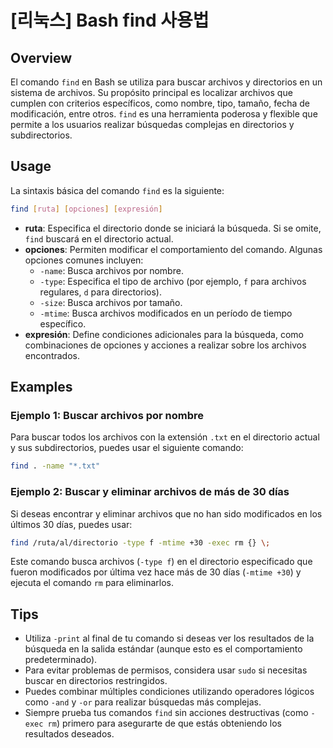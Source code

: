 # [리눅스] Bash find 사용법

## Overview
El comando `find` en Bash se utiliza para buscar archivos y directorios en un sistema de archivos. Su propósito principal es localizar archivos que cumplen con criterios específicos, como nombre, tipo, tamaño, fecha de modificación, entre otros. `find` es una herramienta poderosa y flexible que permite a los usuarios realizar búsquedas complejas en directorios y subdirectorios.

## Usage
La sintaxis básica del comando `find` es la siguiente:

```bash
find [ruta] [opciones] [expresión]
```

- **ruta**: Especifica el directorio donde se iniciará la búsqueda. Si se omite, `find` buscará en el directorio actual.
- **opciones**: Permiten modificar el comportamiento del comando. Algunas opciones comunes incluyen:
  - `-name`: Busca archivos por nombre.
  - `-type`: Especifica el tipo de archivo (por ejemplo, `f` para archivos regulares, `d` para directorios).
  - `-size`: Busca archivos por tamaño.
  - `-mtime`: Busca archivos modificados en un período de tiempo específico.
- **expresión**: Define condiciones adicionales para la búsqueda, como combinaciones de opciones y acciones a realizar sobre los archivos encontrados.

## Examples
### Ejemplo 1: Buscar archivos por nombre
Para buscar todos los archivos con la extensión `.txt` en el directorio actual y sus subdirectorios, puedes usar el siguiente comando:

```bash
find . -name "*.txt"
```

### Ejemplo 2: Buscar y eliminar archivos de más de 30 días
Si deseas encontrar y eliminar archivos que no han sido modificados en los últimos 30 días, puedes usar:

```bash
find /ruta/al/directorio -type f -mtime +30 -exec rm {} \;
```

Este comando busca archivos (`-type f`) en el directorio especificado que fueron modificados por última vez hace más de 30 días (`-mtime +30`) y ejecuta el comando `rm` para eliminarlos.

## Tips
- Utiliza `-print` al final de tu comando si deseas ver los resultados de la búsqueda en la salida estándar (aunque esto es el comportamiento predeterminado).
- Para evitar problemas de permisos, considera usar `sudo` si necesitas buscar en directorios restringidos.
- Puedes combinar múltiples condiciones utilizando operadores lógicos como `-and` y `-or` para realizar búsquedas más complejas.
- Siempre prueba tus comandos `find` sin acciones destructivas (como `-exec rm`) primero para asegurarte de que estás obteniendo los resultados deseados.